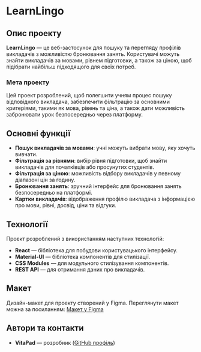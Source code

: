 # LearnLingo

## Опис проекту

**LearnLingo** — це веб-застосунок для пошуку та перегляду профілів викладачів з
можливістю бронювання занять. Користувачі можуть знайти викладачів за мовами,
рівнем підготовки, а також за ціною, щоб підібрати найбільш підходящого для
своїх потреб.

### Мета проекту

Цей проект розроблений, щоб полегшити учням процес пошуку відповідного
викладача, забезпечити фільтрацію за основними критеріями, такими як мова,
рівень та ціна, а також дати можливість забронювати урок безпосередньо через
платформу.

## Основні функції

- **Пошук викладачів за мовами**: учні можуть вибрати мову, яку хочуть вивчати.
- **Фільтрація за рівнями**: вибір рівня підготовки, щоб знайти викладачів для
  початківців або просунутих студентів.
- **Фільтрація за ціною**: можливість відбору викладачів у певному діапазоні цін
  за годину.
- **Бронювання занять**: зручний інтерфейс для бронювання занять безпосередньо
  на платформі.
- **Картки викладачів**: відображення профілю викладача з інформацією про мови,
  рівні, досвід, ціни та відгуки.

## Технології

Проєкт розроблений з використанням наступних технологій:

- **React** — бібліотека для побудови користувацького інтерфейсу.
- **Material-UI** — бібліотека компонентів для стилізації.
- **CSS Modules** — для модульного стилізування компонентів.
- **REST API** — для отримання даних про викладачів.

## Макет

Дизайн-макет для проекту створений у Figma. Переглянути макет можна за
посиланням:
[Макет у Figma](https://www.figma.com/design/dewf5jVviSTuWMMyU3d8Mc/Learn-Lingo?node-id=44-353&node-type=frame&t=sLkjpl1Xa3jckaf4-0)

## Автори та контакти

- **VitaPad** — розробник ([GitHub профіль](https://github.com/VitaPad))

